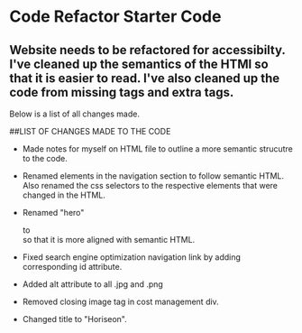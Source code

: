 # Code Refactor Starter Code

## Website needs to be refactored for accessibilty. I've cleaned up the semantics of the HTMl so that it is easier to read. I've also cleaned up the code from missing tags and extra tags.
Below is a list of all changes made.




##LIST OF CHANGES MADE TO THE CODE
* Made notes for myself on HTML file to outline a more semantic strucutre to the code.

* Renamed elements in the navigation section to follow semantic HTML. Also renamed the css selectors to the respective elements that were changed in the HTML. 

* Renamed "hero" <div> to <section> so that it is more aligned with semantic HTML.

* Fixed search engine optimization navigation link by adding corresponding id attribute.

* Added alt attribute to all .jpg and .png

* Removed closing image tag in cost management div.

* Changed title to "Horiseon".